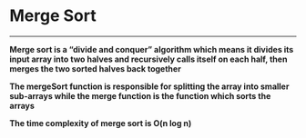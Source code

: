 # Merge Sort

---

**Merge sort is a “divide and conquer” algorithm which means it divides its input array into two halves and recursively calls itself on each half, then merges the two sorted halves back together**

**The mergeSort function is responsible for splitting the array into smaller sub-arrays while the merge function is the function which sorts the arrays**

**The time complexity of merge sort is O(n log n)**

